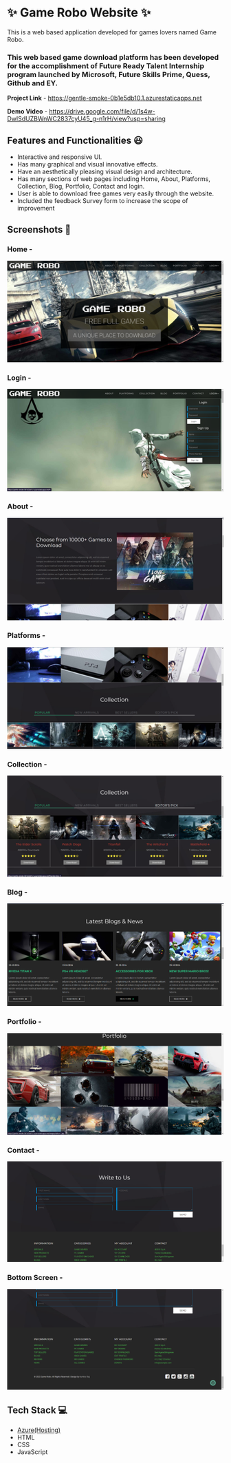 # ✨ Game Robo Website  ✨

This is a web based application developed for games lovers named Game Robo.

### This web based game download platform has been developed for the accomplishment of Future Ready Talent Internship program launched by Microsoft, Future Skills Prime, Quess, Github and EY.


**Project Link** - https://gentle-smoke-0b1e5db10.1.azurestaticapps.net


**Demo Video** -  https://drive.google.com/file/d/1s4w-DwlSdUZBWnWC2837cyU45_g-n1rH/view?usp=sharing

## Features and Functionalities 😃

- Interactive and responsive UI.
- Has many graphical and visual innovative effects.
- Have an aesthetically pleasing visual design and architecture.
- Has many sections of web pages including Home, About, Platforms, Collection, Blog, Portfolio, Contact and login.
- User is able to download free games very easily through the website.
- Included the feedback Survey form to increase the scope of improvement 

## Screenshots 📸
### Home  -   
![](screenshots/Home.png)
### Login  -   
![](screenshots/Login.png)
### About  -   
![](screenshots/About.png)
### Platforms  -   
![](screenshots/Platforms.png)
### Collection  -   
![](screenshots/Collections.png)
### Blog  -   
![](screenshots/Blog.png)
### Portfolio  -   
![](screenshots/Portfolio.png)
### Contact  -   
![](screenshots/Contact.png)
### Bottom Screen  -   
![](screenshots/Bottom.png)


## Tech Stack 💻

- [Azure(Hosting)](https://azure.microsoft.com/en-in/features/azure-portal/)
- HTML
- CSS
- JavaScript
